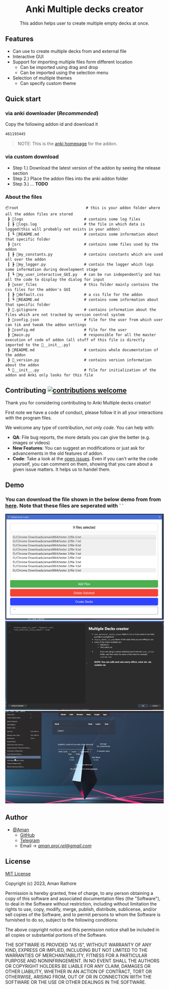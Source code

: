 <div align="center">
  <h1>Anki Multiple decks creator</h1>
</div>

<p align="center">
  This addon helps user to create multiple empty decks at once.
  <!-- TODO add some of the github badges and shields-->
</p>


## Features

* Can use to create multiple decks from and external file
* Interactive GUI
* Support for importing multiple files form different location
  * Can be imported using drag and drop
  * Can be imported using the selection menu
* Selection of multiple themes
  * Can specify custom theme

## Quick start

### via anki downloader (_Recommended_)
Copy the following addon id and download it 
```bash
461193445
```
> NOTE: This is the [anki homepage](https://ankiweb.net/shared/info/461193445) for the addon.
### via custom download
- Step 1.) Download the latest version of the addon by seeing the release section
- Step 2.) Place the addon files into the anki addon folder
- Step 3.) ... __TODO__

### About the files
```
📦root                              # this is your addon folder where all the addon files are stored
 ┣ 📂logs                           # contains some log files
 ┃ ┣ 📜logs.log                     # the file in which data is logged(this will probably not exists in your addon)
 ┃ ┗ 📜README.md                    # contains some information about that specific folder
 ┣ 📂src                            # contains some files used by the addon
 ┃ ┣ 📜my_constants.py              # contains constants which are used all over the addon
 ┃ ┣ 📜my_logger.py                 # contain the logger which logs some information during development stage
 ┃ ┗ 📜my_user_interactive_GUI.py   # can be run independently and has all the code to display the dialog for input
 ┣ 📂user_files                     # this folder mainly contains the css files for the addon's GUI
 ┃ ┣ 📜default.css                  # a css file for the addon
 ┃ ┗ 📜README.md                    # contains some information about that specific folder
 ┣ 📜.gitignore                     # contains information about the files which are not tracked by version control system
 ┣ 📜config.json                    # file for the user from which user can tik and tweak the addon settings
 ┣ 📜config.md                      # file for the user 
 ┣ 📜main.py                        # responsible for all the master execution of code of addon (all stuff of this file is directly imported to the 📜__init__.py)
 ┣ 📜README.md                      # contains whole documentation of the addon
 ┣ 📜_version.py                    # contains version information about the addon
 ┗ 📜__init__.py                    # file for initialization of the addon and Anki only looks for this file
```

## Contributing [![contributions welcome](https://img.shields.io/badge/contributions-welcome-brightgreen.svg?style=flat)](issues.md)

Thank you for considering contributing to Anki Multiple decks creator!

First note we have a code of conduct, please follow it in all your interactions with the program files.

We welcome any type of contribution, _not only code_. You can help with:
- **QA**: File bug reports, the more details you can give the better (e.g. images or videos)
- **New Features**: You can suggest an modifications or just ask for advancements in the old features of addon.
- **Code**: Take a look at the [open issues](issues.md). Even if you can't write the code yourself, you can comment on them, showing that you care about a given issue matters. It helps us to handel them.

## Demo
### You can download the file shown in the below demo from from [here](https://github.com/AmanRathoreP/AmanRathoreP/blob/main/Files/Multiple%20decks%20creator%20example%20files.zip). Note that these files are seperated with ``` `` ```

![img1](https://github.com/AmanRathoreP/AmanRathoreP/blob/main/imgs/multiple_decks_creator_img_1.png)
![img2](https://github.com/AmanRathoreP/AmanRathoreP/blob/main/imgs/multiple_decks_creator_img_2.png)
![gif1](https://github.com/AmanRathoreP/AmanRathoreP/blob/main/imgs/multi_decks_creator.gif)

## Author

- [@Aman](https://www.github.com/AmanRathoreP)
   - [GitHub](https://www.github.com/AmanRathoreM)
   - [Telegram](https://t.me/aman0864)
   - Email -> *aman.proj.rel@gmail.com*
## License

[MIT License](https://choosealicense.com/licenses/mit/)

Copyright (c) 2023, Aman Rathore

Permission is hereby granted, free of charge, to any person obtaining a copy
of this software and associated documentation files (the "Software"), to deal
in the Software without restriction, including without limitation the rights
to use, copy, modify, merge, publish, distribute, sublicense, and/or sell
copies of the Software, and to permit persons to whom the Software is
furnished to do so, subject to the following conditions:

The above copyright notice and this permission notice shall be included in all
copies or substantial portions of the Software.

THE SOFTWARE IS PROVIDED "AS IS", WITHOUT WARRANTY OF ANY KIND, EXPRESS OR
IMPLIED, INCLUDING BUT NOT LIMITED TO THE WARRANTIES OF MERCHANTABILITY,
FITNESS FOR A PARTICULAR PURPOSE AND NONINFRINGEMENT. IN NO EVENT SHALL THE
AUTHORS OR COPYRIGHT HOLDERS BE LIABLE FOR ANY CLAIM, DAMAGES OR OTHER
LIABILITY, WHETHER IN AN ACTION OF CONTRACT, TORT OR OTHERWISE, ARISING FROM,
OUT OF OR IN CONNECTION WITH THE SOFTWARE OR THE USE OR OTHER DEALINGS IN THE
SOFTWARE.
